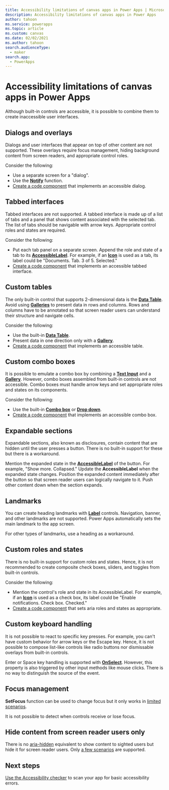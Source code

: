 ```yaml
---
title: Accessibility limitations of canvas apps in Power Apps | Microsoft Docs
description: Accessibility limitations of canvas apps in Power Apps
author: tahoon
ms.service: powerapps
ms.topic: article
ms.custom: canvas
ms.date: 02/02/2021
ms.author: tahoon
search.audienceType: 
  - maker
search.app: 
  - PowerApps
---
```


# Accessibility limitations of canvas apps in Power Apps
Although built-in controls are accessible, it is possible to combine them to create inaccessible user interfaces.

## Dialogs and overlays
Dialogs and user interfaces that appear on top of other content are not supported. These overlays require focus management, hiding background content from screen readers, and appropriate control roles.

Consider the following:
* Use a separate screen for a "dialog".
* Use the **[Notify](functions/function-showerror.md)** function.
* [Create a code component](../../developer/component-framework/overview.md) that implements an accessible dialog.

## Tabbed interfaces
Tabbed interfaces are not supported. A tabbed interface is made up of a list of tabs and a panel that shows content associated with the selected tab. The list of tabs should be navigable with arrow keys. Appropriate control roles and states are required.

Consider the following:
* Put each tab panel on a separate screen. Append the role and state of a tab to its **[AccessibleLabel](controls/properties-accessibility.md)**. For example, if an **[Icon](controls/control-shapes-icons.md)** is used as a tab, its label could be "Documents. Tab. 3 of 5. Selected."
* [Create a code component](../../developer/component-framework/overview.md) that implements an accessible tabbed interface.

## Custom tables
The only built-in control that supports 2-dimensional data is the **[Data Table](controls/control-data-table.md)**. Avoid using **[Galleries](controls/control-gallery.md)** to present data in rows and columns. Rows and columns have to be annotated so that screen reader users can understand their structure and navigate cells.

Consider the following:
* Use the built-in **[Data Table](controls/control-data-table.md)**.
* Present data in one direction only with a **[Gallery](controls/control-gallery.md)**.
* [Create a code component](../../developer/component-framework/overview.md) that implements an accessible table.

## Custom combo boxes
It is possible to emulate a combo box by combining a **[Text Input](controls/control-text-input.md)** and a **[Gallery](controls/control-gallery.md)**. However, combo boxes assembled from built-in controls are not accessible. Combo boxes must handle arrow keys and set appropriate roles and states on its components.

Consider the following:
* Use the built-in **[Combo box](controls/control-combo-box.md)** or **[Drop down](controls/control-drop-down.md)**.
* [Create a code component](../../developer/component-framework/overview.md) that implements an accessible combo box.

## Expandable sections
Expandable sections, also known as disclosures, contain content that are hidden until the user presses a button. There is no built-in support for these but there is a workaround.

Mention the expanded state in the **[AccessibleLabel](controls/properties-accessibility.md)** of the button. For example, "Show more. Collapsed." Update the **AccessibleLabel** when the expanded state changes. Position the expanded content immediately after the button so that screen reader users can logically navigate to it. Push other content down when the section expands.

## Landmarks
You can create heading landmarks with **[Label](controls/control-text-box.md)** controls. Navigation, banner, and other landmarks are not supported. Power Apps automatically sets the main landmark to the app screen.

For other types of landmarks, use a heading as a workaround.

## Custom roles and states
There is no built-in support for custom roles and states. Hence, it is not recommended to create composite check boxes, sliders, and toggles from built-in controls.

Consider the following:
* Mention the control's role and state in its AccessibleLabel. For example, if an **[Icon](controls/control-shapes-icons.md)** is used as a check box, its label could be "Enable notifications. Check box. Checked."
* [Create a code component](../../developer/component-framework/overview.md) that sets aria roles and states as appropriate.

## Custom keyboard handling
It is not possible to react to specific key presses. For example, you can't have custom behavior for arrow keys or the Escape key. Hence, it is not possible to compose list-like controls like radio buttons nor dismissable overlays from built-in controls.

Enter or Space key handling is supported with **[OnSelect](controls/properties-core.md)**. However, this property is also triggered by other input methods like mouse clicks. There is no way to distinguish the source of the event.

## Focus management
**SetFocus** function can be used to change focus but it only works in [limited scenarios](functions/function-setfocus.md#limitations).

It is not possible to detect when controls receive or lose focus.

## Hide content from screen reader users only
There is no [aria-hidden](https://www.w3.org/TR/wai-aria-1.1/#aria-hidden) equivalent to show content to sighted users but hide it for screen reader users. Only [a few scenarios](accessible-apps-content-visibility.md) are supported.

## Next steps
[Use the Accessibility checker](accessibility-checker.md) to scan your app for basic accessibility errors.
